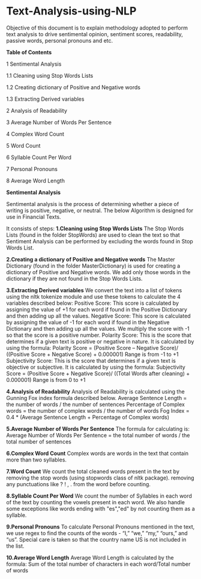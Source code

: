 # Text-Analysis-using-NLP

Objective of this document is to explain methodology adopted to perform text analysis to drive sentimental opinion, sentiment scores, readability, passive words, personal pronouns and etc.

**Table of Contents**


1	Sentimental Analysis	

1.1	Cleaning using Stop Words Lists	

1.2	Creating dictionary of Positive and Negative words	

1.3	Extracting Derived variables	

2	Analysis of Readability	

3	Average Number of Words Per Sentence	

4	Complex Word Count	

5	Word Count	

6	Syllable Count Per Word	

7	Personal Pronouns	

8	Average Word Length	



**Sentimental Analysis**

Sentimental analysis is the process of determining whether a piece of writing is positive, negative, or neutral. The below Algorithm is designed for use in Financial Texts. 

It consists of steps:
**1.Cleaning using Stop Words Lists**
The Stop Words Lists (found in the folder StopWords) are used to clean the text so that Sentiment Analysis can be performed by excluding the words found in Stop Words List.

**2.Creating a dictionary of Positive and Negative words**
The Master Dictionary (found in the folder MasterDictionary) is used for creating a dictionary of Positive and Negative words. We add only those words in the dictionary if they are not found in the Stop Words Lists. 

**3.Extracting Derived variables**
We convert the text into a list of tokens using the nltk tokenize module and use these tokens to calculate the 4 variables described below:
Positive Score: This score is calculated by assigning the value of +1 for each word if found in the Positive Dictionary and then adding up all the values.
Negative Score: This score is calculated by assigning the value of -1 for each word if found in the Negative Dictionary and then adding up all the values. We multiply the score with -1 so that the score is a positive number.
Polarity Score: This is the score that determines if a given text is positive or negative in nature. It is calculated by using the formula: 
Polarity Score = (Positive Score – Negative Score)/ ((Positive Score + Negative Score) + 0.000001)
Range is from -1 to +1
Subjectivity Score: This is the score that determines if a given text is objective or subjective. It is calculated by using the formula: 
Subjectivity Score = (Positive Score + Negative Score)/ ((Total Words after cleaning) + 0.000001)
Range is from 0 to +1

**4.Analysis of Readability**
Analysis of Readability is calculated using the Gunning Fox index formula described below.
Average Sentence Length = the number of words / the number of sentences
Percentage of Complex words = the number of complex words / the number of words 
Fog Index = 0.4 * (Average Sentence Length + Percentage of Complex words)

**5.Average Number of Words Per Sentence**
The formula for calculating is:
Average Number of Words Per Sentence = the total number of words / the total number of sentences

**6.Complex Word Count**
Complex words are words in the text that contain more than two syllables.

**7.Word Count**
We count the total cleaned words present in the text by 
removing the stop words (using stopwords class of nltk package).
removing any punctuations like ? ! , . from the word before counting.

**8.Syllable Count Per Word**
We count the number of Syllables in each word of the text by counting the vowels present in each word. We also handle some exceptions like words ending with "es","ed" by not counting them as a syllable.

**9.Personal Pronouns**
To calculate Personal Pronouns mentioned in the text, we use regex to find the counts of the words - “I,” “we,” “my,” “ours,” and “us”. Special care is taken so that the country name US is not included in the list.

**10.Average Word Length**
Average Word Length is calculated by the formula:
Sum of the total number of characters in each word/Total number of words


